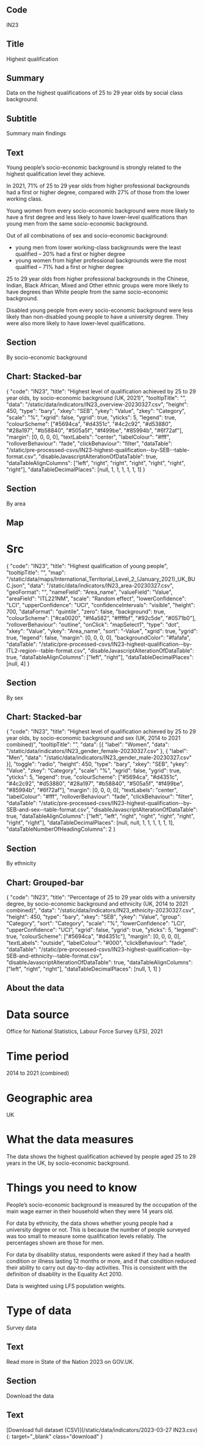 ## Code
IN23

## Title
Highest qualification

## Summary
Data on the highest qualifications of 25 to 29 year olds by social class background.

## Subtitle
Summary main findings

## Text
Young people’s socio-economic background is strongly related to the highest qualification level they achieve.

In 2021, 71% of 25 to 29 year olds from higher professional backgrounds had a first or higher degree, compared with 27% of those from the lower working class.

Young women from every socio-economic background were more likely to have a first degree and less likely to have lower-level qualifications than young men from the same socio-economic background. 

Out of all combinations of sex and socio-economic background:
<ul class="govuk-list">
<li>young men from lower working-class backgrounds were the least qualified – 20% had a first or higher degree</li>
<li>young women from higher professional backgrounds were the most qualified – 71% had a first or higher degree</li>
</ul>
25 to 29 year olds from higher professional backgrounds in the Chinese, Indian, Black African, Mixed and Other ethnic groups were more likely to have degrees than White people from the same socio-economic background.

Disabled young people from every socio-economic background were less likely than non-disabled young people to have a university degree. They were also more likely to have lower-level qualifications.

## Section
By socio-economic background

## Chart: Stacked-bar
{
    "code": "IN23",
    "title": "Highest level of qualification achieved by 25 to 29 year olds, by socio-economic background (UK, 2021)",
    "tooltipTitle": "",
    "data": "/static/data/indicators/IN23_overview-20230327.csv",
    "height": 450,
    "type": "bary",
    "xkey": "SEB",
    "ykey": "Value",
    "zkey": "Category",
    "scale": "%",
    "xgrid": false,
    "ygrid": true,
    "yticks": 5,
    "legend": true,
    "colourScheme": ["#5694ca", "#d4351c", "#4c2c92", "#d53880", "#28a197", "#b58840", "#505a5f", "#f499be", "#85994b", "#6f72af"],
    "margin": [0, 0, 0, 0],
    "textLabels": "center",
    "labelColour": "#fff",
    "rolloverBehaviour": "fade",
    "clickBehaviour": "filter",
    "dataTable": "/static/pre-processed-csvs/IN23-highest-qualification--by-SEB--table-format.csv",
    "disableJavascriptAlterationOfDataTable": true,
    "dataTableAlignColumns": ["left", "right", "right", "right", "right", "right", "right"],
    "dataTableDecimalPlaces": [null, 1, 1, 1, 1, 1, 1]
}

## Section
By area

## Map
# Src
{
    "code": "IN23",
    "title": "Highest qualification of young people",
    "tooltipTitle": "",
    "map": "/static/data/maps/International_Territorial_Level_2_(January_2021)_UK_BUC.json",
    "data": "/static/data/indicators/IN23_area-20230327.csv",
    "geoFormat": "",
    "nameField": "Area_name",
    "valueField": "Value",
    "areaField": "ITL221NM",
    "scale": "Random effect",
    "lowerConfidence": "LCI",
    "upperConfidence": "UCI",
    "confidenceIntervals": "visible",
    "height": 700,
    "dataFormat": "quintile",
    "zero": false,
    "background": true,
    "colourScheme": ["#ca0020", "#f4a582", "#ffffbf", "#92c5de", "#0571b0"],
    "rolloverBehaviour": "outline",
    "onClick": "mapSelect1",
    "type": "dot",
    "xkey": "Value",
    "ykey": "Area_name",
    "sort": "-Value",
    "xgrid": true,
    "ygrid": true,
    "legend": false,
    "margin": [0, 0, 0, 0],
    "backgroundColor": "#fafafa",
    "dataTable": "/static/pre-processed-csvs/IN23-highest-qualification--by-ITL2-region--table-format.csv",
    "disableJavascriptAlterationOfDataTable": true,
    "dataTableAlignColumns": ["left", "right"],
    "dataTableDecimalPlaces": [null, 4]
}

## Section
By sex

## Chart: Stacked-bar
{
    "code": "IN23",
    "title": "Highest level of qualification achieved by 25 to 29 year olds, by socio-economic background and sex (UK, 2014 to 2021 combined)",
    "tooltipTitle": "",
    "data": [{
        "label": "Women",
        "data": "/static/data/indicators/IN23_gender_female-20230327.csv"
    }, {
        "label": "Men",
        "data": "/static/data/indicators/IN23_gender_male-20230327.csv"
    }],
    "toggle": "radio",
    "height": 450,
    "type": "bary",
    "xkey": "SEB",
    "ykey": "Value",
    "zkey": "Category",
    "scale": "%",
    "xgrid": false,
    "ygrid": true,
    "yticks": 5,
    "legend": true,
    "colourScheme": ["#5694ca", "#d4351c", "#4c2c92", "#d53880", "#28a197", "#b58840", "#505a5f", "#f499be", "#85994b", "#6f72af"],
    "margin": [0, 0, 0, 0],
    "textLabels": "center",
    "labelColour": "#fff",
    "rolloverBehaviour": "fade",
    "clickBehaviour": "filter",
    "dataTable": "/static/pre-processed-csvs/IN23-highest-qualification--by-SEB-and-sex--table-format.csv",
    "disableJavascriptAlterationOfDataTable": true,
    "dataTableAlignColumns": ["left", "left", "right", "right", "right", "right", "right", "right"],
    "dataTableDecimalPlaces": [null, null, 1, 1, 1, 1, 1, 1],
    "dataTableNumberOfHeadingColumns": 2
}

## Section
By ethnicity

## Chart: Grouped-bar
{
    "code": "IN23",
    "title": "Percentage of 25 to 29 year olds with a university degree, by socio-economic background and ethnicity (UK, 2014 to 2021 combined)",
    "data": "/static/data/indicators/IN23_ethnicity-20230327.csv",
    "height": 450,
    "type": "bary",
    "xkey": "SEB",
    "ykey": "Value",
    "group": "Category",
    "sort": "Category",
    "scale": "%",
    "lowerConfidence": "LCI",
    "upperConfidence": "UCI",
    "xgrid": false,
    "ygrid": true,
    "yticks": 5,
    "legend": true,
    "colourScheme": ["#5694ca", "#d4351c"],
    "margin": [0, 0, 0, 0],
    "textLabels": "outside",
    "labelColour": "#000",
    "clickBehaviour": "fade",
    "dataTable": "/static/pre-processed-csvs/IN23-highest-qualification--by-SEB-and-ethnicity--table-format.csv",
    "disableJavascriptAlterationOfDataTable": true,
    "dataTableAlignColumns": ["left", "right", "right"],
    "dataTableDecimalPlaces": [null, 1, 1]
}

## About the data
# Data source
Office for National Statistics, Labour Force Survey (LFS), 2021

# Time period
2014 to 2021 (combined)

# Geographic area
UK

# What the data measures
The data shows the highest qualification achieved by people aged 25 to 29 years in the UK, by socio-economic background.

# Things you need to know
People’s socio-economic background is measured by the occupation of the main wage earner in their household when they were 14 years old.

For data by ethnicity, the data shows whether young people had a university degree or not. This is because the number of people surveyed was too small to measure some qualification levels reliably. The percentages shown are those for men. 

For data by disability status, respondents were asked if they had a health condition or illness lasting 12 months or more, and if that condition reduced their ability to carry out day-to-day activities. This is consistent with the definition of disability in the Equality Act 2010.

Data is weighted using LFS population weights.

# Type of data
Survey data

## Text
Read more in State of the Nation 2023 on GOV.UK.

## Section
Download the data

## Text
[Download full dataset (CSV)](/static/data/indicators/2023-03-27 IN23.csv){: target="_blank" class="download" }
